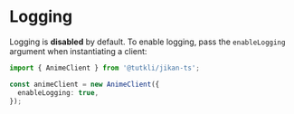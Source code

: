 # Logging

Logging is **disabled** by default.
To enable logging, pass the `enableLogging` argument when instantiating a client:

```ts
import { AnimeClient } from '@tutkli/jikan-ts';

const animeClient = new AnimeClient({
  enableLogging: true,
});
```
